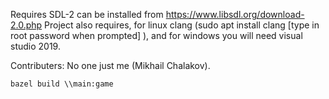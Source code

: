 <!-- @format -->

Requires SDL-2 can be installed from https://www.libsdl.org/download-2.0.php Project also requires, for linux clang (sudo apt install clang [type in root password when prompted] ), and for windows you will need visual studio 2019.


Contributers: 
    No one just me (Mikhail Chalakov).



`bazel build \\main:game`
